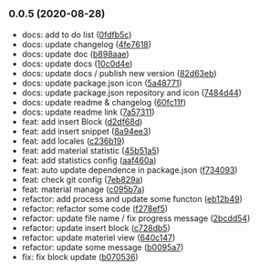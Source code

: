 ## <small>0.0.5 (2020-08-28)</small>

* docs: add to do list ([0fdfb5c](https://github.com/panmenglin/dendrobium/commit/0fdfb5c))
* docs: update changelog ([4fe7618](https://github.com/panmenglin/dendrobium/commit/4fe7618))
* docs: update doc ([b898aae](https://github.com/panmenglin/dendrobium/commit/b898aae))
* docs: update docs ([10c0d4e](https://github.com/panmenglin/dendrobium/commit/10c0d4e))
* docs: update docs / publish new version ([82d63eb](https://github.com/panmenglin/dendrobium/commit/82d63eb))
* docs: update package.json icon ([5a48771](https://github.com/panmenglin/dendrobium/commit/5a48771))
* docs: update package.json repository and icon ([7484d44](https://github.com/panmenglin/dendrobium/commit/7484d44))
* docs: update readme & changelog ([60fc11f](https://github.com/panmenglin/dendrobium/commit/60fc11f))
* docs: update readme link ([7a57311](https://github.com/panmenglin/dendrobium/commit/7a57311))
* feat: add insert Block ([d2df68d](https://github.com/panmenglin/dendrobium/commit/d2df68d))
* feat: add insert snippet ([8a94ee3](https://github.com/panmenglin/dendrobium/commit/8a94ee3))
* feat: add locales ([c236b19](https://github.com/panmenglin/dendrobium/commit/c236b19))
* feat: add material statistic ([45b51a5](https://github.com/panmenglin/dendrobium/commit/45b51a5))
* feat: add statistics config ([aaf460a](https://github.com/panmenglin/dendrobium/commit/aaf460a))
* feat: auto update dependence in package.json ([f734093](https://github.com/panmenglin/dendrobium/commit/f734093))
* feat: check git config ([7eb829a](https://github.com/panmenglin/dendrobium/commit/7eb829a))
* feat: material manage ([c095b7a](https://github.com/panmenglin/dendrobium/commit/c095b7a))
* refactor: add process and update some functon ([eb12b49](https://github.com/panmenglin/dendrobium/commit/eb12b49))
* refactor: refactor some code ([f278ef5](https://github.com/panmenglin/dendrobium/commit/f278ef5))
* refactor: update file name / fix progress message ([2bcdd54](https://github.com/panmenglin/dendrobium/commit/2bcdd54))
* refactor: update insert block ([c728db5](https://github.com/panmenglin/dendrobium/commit/c728db5))
* refactor: update materiel view ([640c147](https://github.com/panmenglin/dendrobium/commit/640c147))
* refactor: update some message ([b0095a7](https://github.com/panmenglin/dendrobium/commit/b0095a7))
* fix: fix block update ([b070536](https://github.com/panmenglin/dendrobium/commit/b070536))



